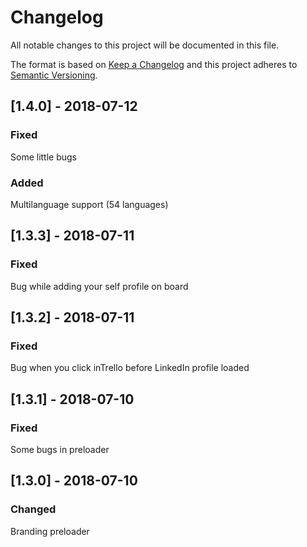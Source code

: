 # Changelog
All notable changes to this project will be documented in this file.

The format is based on [Keep a Changelog](http://keepachangelog.com/en/1.0.0/)
and this project adheres to [Semantic Versioning](http://semver.org/spec/v2.0.0.html).

## [1.4.0] - 2018-07-12
### Fixed
Some little bugs

### Added
Multilanguage support (54 languages)

## [1.3.3] - 2018-07-11
### Fixed
Bug while adding your self profile on board

## [1.3.2] - 2018-07-11
### Fixed
Bug when you click inTrello before LinkedIn profile loaded

## [1.3.1] - 2018-07-10
### Fixed
Some bugs in preloader

## [1.3.0] - 2018-07-10
### Changed
Branding preloader